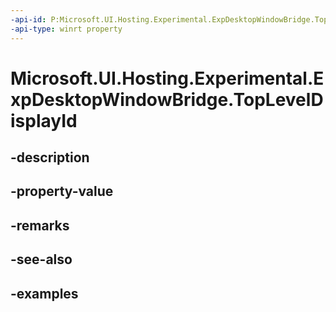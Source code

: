```yaml
---
-api-id: P:Microsoft.UI.Hosting.Experimental.ExpDesktopWindowBridge.TopLevelDisplayId
-api-type: winrt property
---
```


# Microsoft.UI.Hosting.Experimental.ExpDesktopWindowBridge.TopLevelDisplayId

<!--
public Microsoft.UI.DisplayId TopLevelDisplayId { get; }
-->


## -description

## -property-value

## -remarks

## -see-also

## -examples


